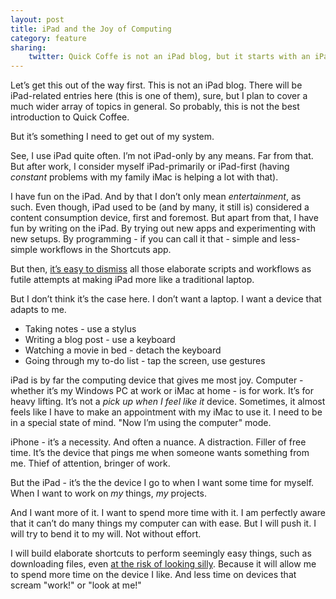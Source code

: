 ```yaml
---
layout: post
title: iPad and the Joy of Computing
category: feature
sharing:
    twitter: Quick Coffe is not an iPad blog, but it starts with an iPad-focused post
---
```


Let’s get this out of the way first. This is not an iPad blog. There will be iPad-related entries here (this is one of them), sure, but I plan to cover a much wider array of topics in general. So probably, this is not the best introduction to Quick Coffee. 

But it’s something I need to get out of my system.

See, I use iPad quite often. I’m not iPad-only by any means. Far from that. But after work, I consider myself iPad-primarily or iPad-first (having *constant* problems with my family iMac is helping a lot with that).

I have fun on the iPad. And by that I don’t only mean *entertainment*, as such. Even though, iPad used to be (and by many, it still is) considered a content consumption device, first and foremost. But apart from that, I have fun by writing on the iPad. By trying out new apps and experimenting with new setups. By programming - if you can call it that - simple and less-simple workflows in the Shortcuts app. 

But then, [it’s easy to dismiss](https://www.nubero.ch/blog/005/) all those elaborate scripts and workflows as futile attempts at making iPad more like a traditional laptop.

But I don’t think it’s the case here. I don’t want a laptop. I want a device that adapts to me. 

* Taking notes - use a stylus
* Writing a blog post - use a keyboard
* Watching a movie in bed - detach the keyboard
* Going through my to-do list - tap the screen, use gestures

iPad is by far the computing device that gives me most joy. Computer - whether it’s my Windows PC at work or iMac at home - is for work. It’s for heavy lifting. It’s not a *pick up when I feel like it* device. Sometimes, it almost feels like I have to make an appointment with my iMac to use it. I need to be in a special state of mind. "Now I’m using the computer" mode.

iPhone - it’s a necessity. And often a nuance. A distraction. Filler of free time. It’s the device that pings me when someone wants something from me. Thief of attention, bringer of work.

But the iPad - it’s the the device I go to when I want some time for myself. When I want to work on *my* things, *my* projects.

And I want more of it. I want to spend more time with it. I am perfectly aware that it can’t do many things my computer can with ease. But I will push it. I will try to bend it to my will. Not without effort.

I will build elaborate shortcuts to perform seemingly easy things, such as downloading files, even [at the risk of looking silly](https://twitter.com/OhMDee/status/1130992230901043200). Because it will allow me to spend more time on the device I like. And less time on devices that scream "work!" or "look at me!"